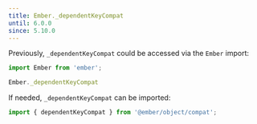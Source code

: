 ```yaml
---
title: Ember._dependentKeyCompat
until: 6.0.0
since: 5.10.0
---
```



Previously, `_dependentKeyCompat` could be accessed via the `Ember` import:
```js
import Ember from 'ember';

Ember._dependentKeyCompat
```

If needed, `_dependentKeyCompat` can be imported:
```js
import { dependentKeyCompat } from '@ember/object/compat';
```
